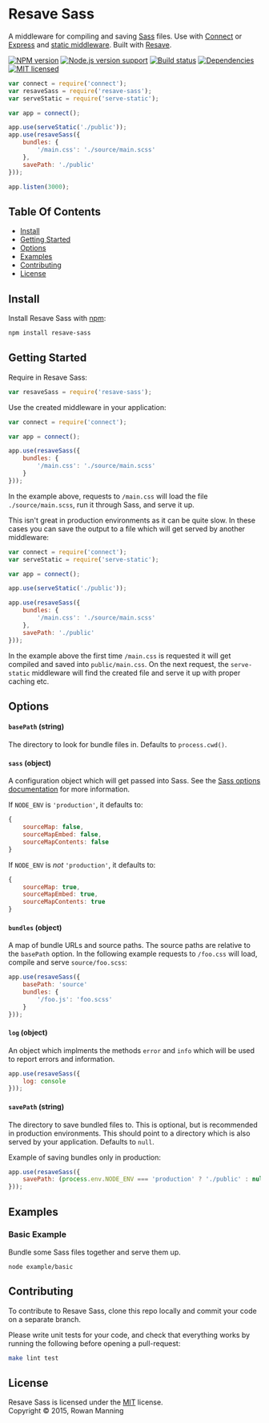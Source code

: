 
Resave Sass
===========

A middleware for compiling and saving [Sass][sass] files. Use with [Connect][connect] or [Express][express] and [static middleware][serve-static]. Built with [Resave][resave].

[![NPM version][shield-npm]][info-npm]
[![Node.js version support][shield-node]][info-node]
[![Build status][shield-build]][info-build]
[![Dependencies][shield-dependencies]][info-dependencies]
[![MIT licensed][shield-license]][info-license]

```js
var connect = require('connect');
var resaveSass = require('resave-sass');
var serveStatic = require('serve-static');

var app = connect();

app.use(serveStatic('./public'));
app.use(resaveSass({
    bundles: {
        '/main.css': './source/main.scss'
    },
    savePath: './public'
}));

app.listen(3000);
```


Table Of Contents
-----------------

- [Install](#install)
- [Getting Started](#getting-started)
- [Options](#options)
- [Examples](#examples)
- [Contributing](#contributing)
- [License](#license)


Install
-------

Install Resave Sass with [npm][npm]:

```sh
npm install resave-sass
```


Getting Started
---------------

Require in Resave Sass:

```js
var resaveSass = require('resave-sass');
```

Use the created middleware in your application:

```js
var connect = require('connect');

var app = connect();

app.use(resaveSass({
    bundles: {
        '/main.css': './source/main.scss'
    }
}));
```

In the example above, requests to `/main.css` will load the file `./source/main.scss`, run it through Sass, and serve it up.

This isn't great in production environments as it can be quite slow. In these cases you can save the output to a file which will get served by another middleware:

```js
var connect = require('connect');
var serveStatic = require('serve-static');

var app = connect();

app.use(serveStatic('./public'));

app.use(resaveSass({
    bundles: {
        '/main.css': './source/main.scss'
    },
    savePath: './public'
}));
```

In the example above the first time `/main.css` is requested it will get compiled and saved into `public/main.css`. On the next request, the `serve-static` middleware will find the created file and serve it up with proper caching etc.


Options
-------

#### `basePath` (string)

The directory to look for bundle files in. Defaults to `process.cwd()`.

#### `sass` (object)

A configuration object which will get passed into Sass. See the [Sass options documentation][sass-opts] for more information.

If `NODE_ENV` is `'production'`, it defaults to:

```js
{
    sourceMap: false,
    sourceMapEmbed: false,
    sourceMapContents: false
}
```

If `NODE_ENV` is *not* `'production'`, it defaults to:

```js
{
    sourceMap: true,
    sourceMapEmbed: true,
    sourceMapContents: true
}
```

#### `bundles` (object)

A map of bundle URLs and source paths. The source paths are relative to the `basePath` option. In the following example requests to `/foo.css` will load, compile and serve `source/foo.scss`:

```js
app.use(resaveSass({
    basePath: 'source'
    bundles: {
        '/foo.js': 'foo.scss'
    }
}));
```

#### `log` (object)

An object which implments the methods `error` and `info` which will be used to report errors and information.

```js
app.use(resaveSass({
    log: console
}));
```

#### `savePath` (string)

The directory to save bundled files to. This is optional, but is recommended in production environments. This should point to a directory which is also served by your application. Defaults to `null`.

Example of saving bundles only in production:

```js
app.use(resaveSass({
    savePath: (process.env.NODE_ENV === 'production' ? './public' : null)
}));
```


Examples
--------

### Basic Example

Bundle some Sass files together and serve them up.

```
node example/basic
```


Contributing
------------

To contribute to Resave Sass, clone this repo locally and commit your code on a separate branch.

Please write unit tests for your code, and check that everything works by running the following before opening a pull-request:

```sh
make lint test
```


License
-------

Resave Sass is licensed under the [MIT][info-license] license.  
Copyright &copy; 2015, Rowan Manning



[sass]: https://github.com/sass/node-sass
[sass-opts]: https://github.com/sass/node-sass#options
[connect]: https://github.com/senchalabs/connect
[express]: http://expressjs.com/
[npm]: https://npmjs.org/
[resave]: https://github.com/rowanmanning/resave
[serve-static]: https://github.com/expressjs/serve-static

[info-dependencies]: https://gemnasium.com/rowanmanning/resave-sass
[info-license]: LICENSE
[info-node]: package.json
[info-npm]: https://www.npmjs.com/package/resave-sass
[info-build]: https://travis-ci.org/rowanmanning/resave-sass
[shield-dependencies]: https://img.shields.io/gemnasium/rowanmanning/resave-sass.svg
[shield-license]: https://img.shields.io/badge/license-MIT-blue.svg
[shield-node]: https://img.shields.io/node/v/resave-sass.svg?label=node.js+support
[shield-npm]: https://img.shields.io/npm/v/resave-sass.svg
[shield-build]: https://img.shields.io/travis/rowanmanning/resave-sass/master.svg
